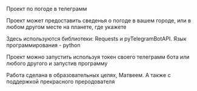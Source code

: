 Проект по погоде в телеграмм

Проект может предоставить сведенья о погоде в вашем городе, или в любом другом месте на планете, где укажете

Здесь используются библиотеки: Requests и pyTelegramBotAPI. Язык программирования - python

Проект можно запустить используя токен своего телеграмм бота или любого другого и запустив программу

Работа сделана в образовательных целях, Матвеем. А также с поддержкой прекрасного преродователя
